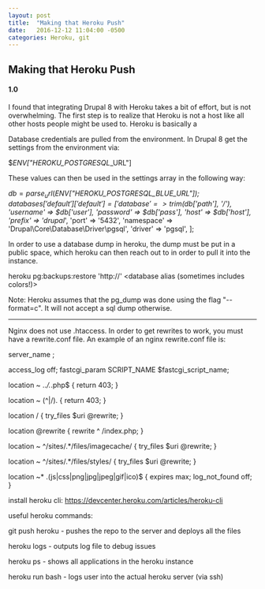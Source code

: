```yaml
---
layout: post
title:  "Making that Heroku Push"
date:   2016-12-12 11:04:00 -0500
categories: Heroku, git
---
```

## Making that Heroku Push
#### 1.0

I found that integrating Drupal 8 with Heroku takes a bit of effort, but is not overwhelming. The first step is to realize that Heroku is not a host like all other hosts people might be used to.
Heroku is basically a 

Database credentials are pulled from the environment. In Drupal 8 get the settings from the environment via:

  $_ENV["HEROKU_POSTGRESQL_<color>_URL"]

These values can then be used in the settings array in the following way:

  $db = parse_url($_ENV["HEROKU_POSTGRESQL_BLUE_URL"]);
  $databases['default']['default'] = [
      'database' => trim($db['path'], '/'),
      'username' => $db['user'],
      'password' => $db['pass'],
      'host' => $db['host'],
      'prefix' => 'drupal_',
      'port' => '5432',
      'namespace' => 'Drupal\\Core\\Database\\Driver\\pgsql',
      'driver' => 'pgsql',
  ];

In order to use a database dump in heroku, the dump must be put in a public space, which heroku can then reach out to in order to pull it into the instance.

  heroku pg:backups:restore 'http://<database dump location>' <database alias (sometimes includes colors!)>

Note: Heroku assumes that the pg_dump was done using the flag "--format=c". It will not accept a sql dump otherwise.

---

Nginx does not use .htaccess. In order to get rewrites to work, you must have a rewrite.conf file. An example of an nginx rewrite.conf file is:

  server_name <server dns>;

  access_log off;
  fastcgi_param SCRIPT_NAME $fastcgi_script_name;	

  location ~ \..*/.*\.php$ {
    return 403;
  }

  location ~ (^|/)\. {
    return 403;
  }

  location / {
    try_files $uri @rewrite;
  }

  location @rewrite {
    rewrite ^ /index.php;
  }

  location ~ ^/sites/.*/files/imagecache/ {
    try_files $uri @rewrite;
  }

  location ~ ^/sites/.*/files/styles/ {
    try_files $uri @rewrite;
  }

  location ~* \.(js|css|png|jpg|jpeg|gif|ico)$ {
    expires max;
    log_not_found off;
  }

install heroku cli: https://devcenter.heroku.com/articles/heroku-cli

useful heroku commands:

  git push heroku - pushes the repo to the server and deploys all the files

  heroku logs - outputs log file to debug issues

  heroku ps - shows all applications in the heroku instance

  heroku run bash - logs user into the actual heroku server (via ssh)
